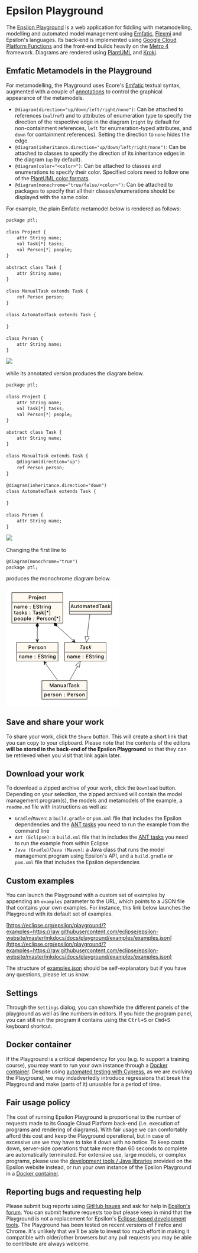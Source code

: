 # Epsilon Playground

The [Epsilon Playground](../../../playground) is a web application for fiddling with metamodelling, modelling and automated model management using [Emfatic](https://eclipse.org/emfatic), [Flexmi](../../flexmi) and Epsilon's languages. Its back-end is implemented using [Google Cloud Platform Functions](https://cloud.google.com/functions) and the front-end builds heavily on the [Metro 4](https://metroui.org.ua) framework. Diagrams are rendered using [PlantUML](https://plantuml.com) and [Kroki](https://kroki.io).

## Emfatic Metamodels in the Playground

For metamodelling, the Playground uses Ecore's [Emfatic](https://eclipse.org/emfatic) textual syntax, augmented with a couple of [annotations](https://www.eclipse.org/emfatic/#annotations) to control the graphical appearance of the metamodels.

- `@diagram(direction="up/down/left/right/none")`: Can be attached to references (`val`/`ref`) and to attributes of enumeration type to specify the direction of the respective edge in the diagram (`right` by default for non-containment references, `left` for enumeration-typed attributes, and `down` for containment references). Setting the direction to `none` hides the edge.
- `@diagram(inheritance.direction="up/down/left/right/none")`: Can be attached to classes to specify the direction of its inheritance edges in the diagram (`up` by default).
- `@diagram(color="<color>")`: Can be attached to classes and enumerations to specify their color. Specified colors need to follow one of the [PlantUML color formats](https://plantuml.com/color).
- `@diagram(monochrome="true/false/<color>")`: Can be attached to packages to specify that all their classes/enumerations should be displayed with the same color.

For example, the plain Emfatic metamodel below is rendered as follows:

```emf
package ptl;

class Project {
    attr String name;
    val Task[*] tasks;
    val Person[*] people;
}

abstract class Task {
    attr String name;
}

class ManualTask extends Task {
    ref Person person;
}

class AutomatedTask extends Task {

}

class Person {
    attr String name;
}
```

![](plain.png)

while its annotated version produces the diagram below.

```emf
package ptl;

class Project {
    attr String name;
    val Task[*] tasks;
    val Person[*] people;
}

abstract class Task {
    attr String name;
}

class ManualTask extends Task {
    @diagram(direction="up")
    ref Person person;
}

@diagram(inheritance.direction="down")
class AutomatedTask extends Task {

}

class Person {
    attr String name;
}
```

![](annotated.png)

Changing the first line to

```emf
@diagram(monochrome="true")
package ptl;
```

produces the monochrome diagram below.

![](monochrome.png)



## Save and share your work

To share your work, click the `Share` button. This will create a short link that you can copy to your clipboard. Please note that the contents of the editors **will be stored in the back-end of the Epsilon Playground** so that they can be retrieved when you visit that link again later.

## Download your work

To download a zipped archive of your work, click the `Download` button. Depending on your selection, the zipped archived will contain the model management program(s), the models and metamodels of the example, a `readme.md` file with instructions as well as:

- `Gradle`/`Maven`: a `build.gradle` or `pom.xml` file that includes the Epsilon dependencies and the [ANT tasks](../../workflow) you need to run the example from the command line
- `Ant (Eclipse)`: a `build.xml` file that in includes the [ANT tasks](../../workflow) you need to run the example from within Eclipse
- `Java (Gradle)`/`Java (Maven)`: a Java class that runs the model management program using Epsilon's API, and a `build.gradle` or `pom.xml` file that includes the Epsilon dependencies

## Custom examples

You can launch the Playground with a custom set of examples by appending an `examples` parameter to the URL, which points to a JSON file that contains your own examples. For instance, this link below launches the Playground with its default set of examples.

[https://eclipse.org/epsilon/playground/?examples=https://raw.githubusercontent.com/eclipse/epsilon-website/master/mkdocs/docs/playground/examples/examples.json](https://eclipse.org/epsilon/playground/?examples=https://raw.githubusercontent.com/eclipse/epsilon-website/master/mkdocs/docs/playground/examples/examples.json)

The structure of [examples.json](https://github.com/eclipse/epsilon-website/blob/master/mkdocs/docs/playground/examples/examples.json) should be self-explanatory but if you have any questions, please let us know.

## Settings

Through the `Settings` dialog, you can show/hide the different panels of the playground as well as line numbers in editors. If you hide the program panel, you can still run the program it contains using the <kbd>Ctrl+S</kbd> or <kbd>Cmd+S</kbd> keyboard shortcut.

## Docker container

If the Playground is a critical dependency for you (e.g. to support a training course), you may want to run your own instance through a [Docker container](https://github.com/epsilonlabs/playground-docker). Despite using [automated testing with Cypress](https://github.com/eclipse/epsilon-website/tree/master/mkdocs/docs/playground/cypress/e2e), as we are evolving the Playground, we may indadvertedly introduce regressions that break the Playground and make (parts of it) unusable for a period of time.

## Fair usage policy

The cost of running Epsilon Playground is proportional to the number of requests made to its Google Cloud Platform back-end (i.e. execution of programs and rendering of diagrams). With fair usage we can comfortably afford this cost and keep the Playground operational, but in case of excessive use we may have to take it down with no notice. To keep costs down, server-side operations that take more than 60 seconds to complete are automatically terminated. For extensive use, large models, or complex programs, please use the [development tools / Java libraries](../../../download) provided on the Epsilon website instead, or run your own instance of the Epsilon Playground in a [Docker container](https://github.com/epsilonlabs/playground-docker).

## Reporting bugs and requesting help
Please submit bug reports using [GitHub Issues](https://github.com/eclipse/epsilon-website/issues) and ask for help in [Epsilon's forum](../../../forum). You can submit feature requests too but please keep in mind that the Playground is not a replacement for Epsilon's [Eclipse-based development tools](../../../download). The Playground has been tested on recent versions of Firefox and Chrome. It's unlikely that we'll be able to invest too much effort in making it compatible with older/other browsers but any pull requests you may be able to contribute are always welcome.